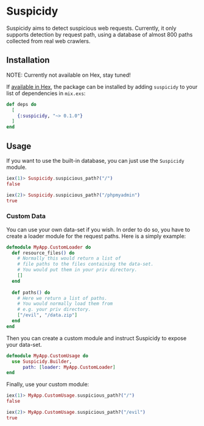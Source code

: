 # Suspicidy

Suspicidy aims to detect suspicious web requests. 
Currently, it only supports detection by request path, 
using a database of almost 800 paths collected from real web crawlers.

## Installation

NOTE: Currently not available on Hex, stay tuned!

If [available in Hex](https://hex.pm/docs/publish), the package can be installed
by adding `suspicidy` to your list of dependencies in `mix.exs`:

```elixir
def deps do
  [
    {:suspicidy, "~> 0.1.0"}
  ]
end
```

## Usage

If you want to use the built-in database, you can just use the `Suspicidy` module.

```elixir
iex(1)> Suspicidy.suspicious_path?("/")
false

iex(2)> Suspicidy.suspicious_path?("/phpmyadmin")
true
```

### Custom Data

You can use your own data-set if you wish. 
In order to do so, you have to create a loader module for the 
request paths. Here is a simply example:

```elixir
defmodule MyApp.CustomLoader do
  def resource_files() do
    # Normally this would return a list of
    # file paths to the files containing the data-set.
    # You would put them in your priv directory.
    []
  end
  
  def paths() do
    # Here we return a list of paths.
    # You would normally load them from 
    # e.g. your priv directory.
    ["/evil", "/data.zip"]
  end
end
```

Then you can create a custom module and instruct Suspicidy to 
expose your data-set.

```elixir
defmodule MyApp.CustomUsage do
  use Suspicidy.Builder, 
      path: [loader: MyApp.CustomLoader]
end
```

Finally, use your custom module:

```elixir
iex(1)> MyApp.CustomUsage.suspicious_path?("/")
false

iex(2)> MyApp.CustomUsage.suspicious_path?("/evil")
true
```

